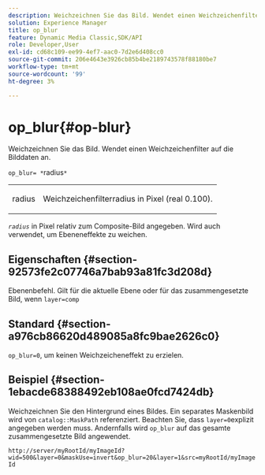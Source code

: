 ```yaml
---
description: Weichzeichnen Sie das Bild. Wendet einen Weichzeichenfilter auf die Bilddaten an.
solution: Experience Manager
title: op_blur
feature: Dynamic Media Classic,SDK/API
role: Developer,User
exl-id: cd68c109-ee99-4ef7-aac0-7d2e6d408cc0
source-git-commit: 206e4643e3926cb85b4be2189743578f88180be7
workflow-type: tm+mt
source-wordcount: '99'
ht-degree: 3%

---
```


# op_blur{#op-blur}

Weichzeichnen Sie das Bild. Wendet einen Weichzeichenfilter auf die Bilddaten an.

`op_blur= *`radius`*`

<table id="simpletable_1DD41D819BE74130A77ECFC28486F70A"> 
 <tr class="strow"> 
  <td class="stentry"> <p><span class="varname"> radius</span> </p> </td> 
  <td class="stentry"> <p>Weichzeichenfilterradius in Pixel (real 0.100). </p></td> 
 </tr> 
</table>

*`radius`* in Pixel relativ zum Composite-Bild angegeben. Wird auch verwendet, um Ebeneneffekte zu weichen.

## Eigenschaften {#section-92573fe2c07746a7bab93a81fc3d208d}

Ebenenbefehl. Gilt für die aktuelle Ebene oder für das zusammengesetzte Bild, wenn `layer=comp`

## Standard {#section-a976cb86620d489085a8fc9bae2626c0}

`op_blur=0`, um keinen Weichzeicheneffekt zu erzielen.

## Beispiel {#section-1ebacde68388492eb108ae0fcd7424db}

Weichzeichnen Sie den Hintergrund eines Bildes. Ein separates Maskenbild wird von `catalog::MaskPath` referenziert. Beachten Sie, dass `layer=0`explizit angegeben werden muss. Andernfalls wird `op_blur` auf das gesamte zusammengesetzte Bild angewendet.

`http://server/myRootId/myImageId?wid=500&layer=0&maskUse=invert&op_blur=20&layer=1&src=myRootId/myImageId`
